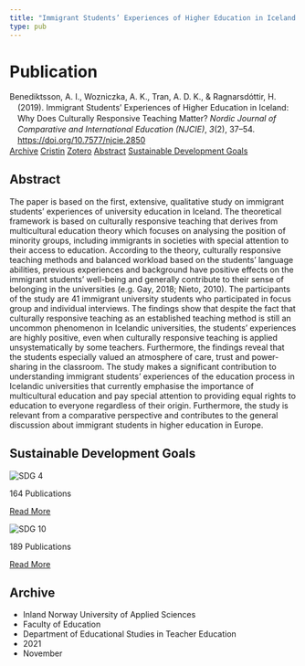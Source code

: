 ```yaml
---
title: "Immigrant Students’ Experiences of Higher Education in Iceland: Why Does Culturally Responsive Teaching Matter?"
type: pub
---
```

<h1>Publication</h1>
<article id="csl-bib-container-96542FXA" class="csl-bib-container">
  <div class="csl-bib-body" style="line-height: 1.35; padding-left: 1em; text-indent:-1em;">
  <div class="csl-entry">Benediktsson, A. I., Wozniczka, A. K., Tran, A. D. K., &amp; Ragnarsd&#xF3;ttir, H. (2019). Immigrant Students&#x2019; Experiences of Higher Education in Iceland: Why Does Culturally Responsive Teaching Matter? <i>Nordic Journal of Comparative and International Education (NJCIE)</i>, <i>3</i>(2), 37&#x2013;54. <a href="https://doi.org/10.7577/njcie.2850">https://doi.org/10.7577/njcie.2850</a></div>
</div>
  <div class="csl-bib-buttons">
    <a href="#taxonomy-article-96542FXA" class="csl-bib-button">Archive</a>
    <a href="https://app.cristin.no/results/show.jsf?id=1951083" alt="Cristin URL" class="csl-bib-button">Cristin</a>
    <a href="http://zotero.org/groups/5022929/items/96542FXA" alt="Zotero URL" class="csl-bib-button">Zotero</a>
    <a href="#abstract-article-96542FXA" class="csl-bib-button">Abstract</a>
    <a href="#sdg-article-96542FXA" class="csl-bib-button">Sustainable Development Goals</a>
  </div>
  <div id="csl-bib-meta-container-96542FXA"></div>
</article>
<div id="csl-bib-meta-96542FXA" class="csl-bib-meta">
  <article id="abstract-article-96542FXA" class="abstract-article">
    <h1>Abstract</h1>
    The paper is based on the first, extensive, qualitative study on immigrant students’ experiences of university education in Iceland. The theoretical framework is based on culturally responsive teaching that derives from multicultural education theory which focuses on analysing the position of minority groups, including immigrants in societies with special attention to their access to education. According to the theory, culturally responsive teaching methods and balanced workload based on the students’ language abilities, previous experiences and background have positive effects on the immigrant students’ well-being and generally contribute to their sense of belonging in the universities (e.g. Gay, 2018; Nieto, 2010). The participants of the study are 41 immigrant university students who participated in focus group and individual interviews. The findings show that despite the fact that culturally responsive teaching as an established teaching method is still an uncommon phenomenon in Icelandic universities, the students’ experiences are highly positive, even when culturally responsive teaching is applied unsystematically by some teachers. Furthermore, the findings reveal that the students especially valued an atmosphere of care, trust and power-sharing in the classroom. The study makes a significant contribution to understanding immigrant students’ experiences of the education process in Icelandic universities that currently emphasise the importance of multicultural education and pay special attention to providing equal rights to education to everyone regardless of their origin. Furthermore, the study is relevant from a comparative perspective and contributes to the general discussion about immigrant students in higher education in Europe.
  </article>
  <article id="sdg-article-96542FXA" class="sdg-article">
    <h1>Sustainable Development Goals</h1>
    <div class="sdg-container"><div id="sdg4" class="sdg">
<img src="{{< params subfolder >}}images/sdg/sdg04_en.png" class="image" alt="SDG 4">
<div class="sdg-overlay">
<p class="sdg-publication-count"><span>164</span> Publications</p>
<p><a href="https://sdgs.un.org/goals/goal4" class="sdg-read-more">Read More</a></p>
</div>
</div> <div id="sdg10" class="sdg">
<img src="{{< params subfolder >}}images/sdg/sdg10_en.png" class="image" alt="SDG 10">
<div class="sdg-overlay">
<p class="sdg-publication-count"><span>189</span> Publications</p>
<p><a href="https://sdgs.un.org/goals/goal10" class="sdg-read-more">Read More</a></p>
</div>
</div></div>
  </article>
  <article id="taxonomy-article-96542FXA" class="taxonomy-article">
    <h1>Archive</h1>
    <ul>
      <li>Inland Norway University of Applied Sciences</li>
      <li>Faculty of Education</li>
      <li>Department of Educational Studies in Teacher Education</li>
      <li>2021</li>
      <li>November</li>
    </ul>
  </article>
</div>
